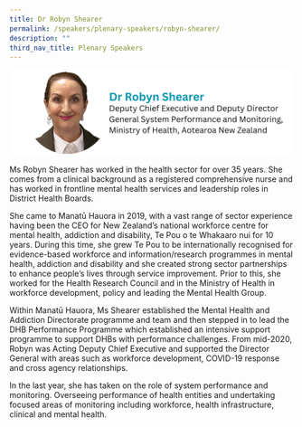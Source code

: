 ```yaml
---
title: Dr Robyn Shearer
permalink: /speakers/plenary-speakers/robyn-shearer/
description: ""
third_nav_title: Plenary Speakers
---
```

<div style="display: flex; flex-wrap: wrap;">
  <div style="flex-basis: 100%; max-width: 100%;">
    <img alt="track speakers 1" src="/images/SpeakersPhoto/robynshearerv2.png">
  </div>
</div>

Ms Robyn Shearer has worked in the health sector for over 35 years. She comes from a clinical background as a registered comprehensive nurse and has worked in frontline mental health services and leadership roles in District Health Boards.

She came to Manatū Hauora in 2019, with a vast range of sector experience having been the CEO for New Zealand’s national workforce centre for mental health, addiction and disability,   Te Pou o te Whakaaro nui for 10 years. During this time, she grew Te Pou to be internationally recognised for evidence-based workforce and information/research programmes in mental health, addiction and disability and she created strong sector partnerships to enhance people’s lives through service improvement. Prior to this, she worked for the Health Research Council and in the Ministry of Health in workforce development, policy and leading the Mental Health Group.

Within Manatū Hauora, Ms Shearer established the Mental Health and Addiction Directorate programme and team and then stepped in to lead the DHB  Performance Programme which established an intensive support programme to support DHBs with performance challenges. From mid-2020, Robyn was Acting Deputy Chief Executive and supported the Director General with areas such as workforce development, COVID-19 response and cross agency relationships.

In the last year, she has taken on the role of system performance and monitoring. Overseeing performance of health entities and undertaking focused areas of monitoring including workforce, health infrastructure, clinical and mental health.